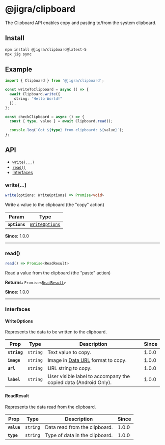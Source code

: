 # @jigra/clipboard

The Clipboard API enables copy and pasting to/from the system clipboard.

## Install

```bash
npm install @jigra/clipboard@latest-5
npx jig sync
```

## Example

```typescript
import { Clipboard } from '@jigra/clipboard';

const writeToClipboard = async () => {
  await Clipboard.write({
    string: "Hello World!"
  });
};

const checkClipboard = async () => {
  const { type, value } = await Clipboard.read();

  console.log(`Got ${type} from clipboard: ${value}`);
};
```

## API

<docgen-index>

* [`write(...)`](#write)
* [`read()`](#read)
* [Interfaces](#interfaces)

</docgen-index>

<docgen-api>
<!--Update the source file JSDoc comments and rerun docgen to update the docs below-->

### write(...)

```typescript
write(options: WriteOptions) => Promise<void>
```

Write a value to the clipboard (the "copy" action)

| Param         | Type                                                  |
| ------------- | ----------------------------------------------------- |
| **`options`** | <code><a href="#writeoptions">WriteOptions</a></code> |

**Since:** 1.0.0

--------------------


### read()

```typescript
read() => Promise<ReadResult>
```

Read a value from the clipboard (the "paste" action)

**Returns:** <code>Promise&lt;<a href="#readresult">ReadResult</a>&gt;</code>

**Since:** 1.0.0

--------------------


### Interfaces


#### WriteOptions

Represents the data to be written to the clipboard.

| Prop         | Type                | Description                                                                                                     | Since |
| ------------ | ------------------- | --------------------------------------------------------------------------------------------------------------- | ----- |
| **`string`** | <code>string</code> | Text value to copy.                                                                                             | 1.0.0 |
| **`image`**  | <code>string</code> | Image in [Data URL](https://developer.mozilla.org/en-US/docs/Web/HTTP/Basics_of_HTTP/Data_URIs) format to copy. | 1.0.0 |
| **`url`**    | <code>string</code> | URL string to copy.                                                                                             | 1.0.0 |
| **`label`**  | <code>string</code> | User visible label to accompany the copied data (Android Only).                                                 | 1.0.0 |


#### ReadResult

Represents the data read from the clipboard.

| Prop        | Type                | Description                    | Since |
| ----------- | ------------------- | ------------------------------ | ----- |
| **`value`** | <code>string</code> | Data read from the clipboard.  | 1.0.0 |
| **`type`**  | <code>string</code> | Type of data in the clipboard. | 1.0.0 |

</docgen-api>
